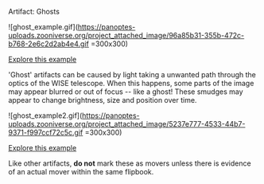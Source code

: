Artifact: Ghosts

![ghost_example.gif](https://panoptes-uploads.zooniverse.org/project_attached_image/96a85b31-355b-472c-b768-2e6c2d2ab4e4.gif =300x300)

[Explore this example](+tab+http://byw.tools/wiseview#ra=29.4181&dec=31.1037&size=118.25&band=3&speed=150&minbright=-50.0000&maxbright=500.0000&window=1.5&diff_window=1&linear=1&color=&zoom=9&border=0&gaia=1&invert=1&maxdyr=0&scandir=0&neowise=0&diff=0&outer_epochs=0&unique_window=1&smooth_scan=0&shift=0&pmra=0&pmdec=0&synth_a=0&synth_a_sub=0&synth_a_ra=&synth_a_dec=&synth_a_w1=&synth_a_w2=&synth_a_pmra=0&synth_a_pmdec=0&synth_a_mjd=&synth_b=0&synth_b_sub=0&synth_b_ra=&synth_b_dec=&synth_b_w1=&synth_b_w2=&synth_b_pmra=0&synth_b_pmdec=0&synth_b_mjd=)

'Ghost' artifacts can be caused by light taking a unwanted path through the optics of the WISE telescope. When this happens, some parts of the image may appear blurred or out of focus -- like a ghost! These smudges may appear to change brightness, size and position over time.

![ghost_example2.gif](https://panoptes-uploads.zooniverse.org/project_attached_image/5237e777-4533-44b7-9371-f997ccf72c5c.gif =300x300)

[Explore this example](+tab+http://byw.tools/wiseview#ra=12.4397&dec=-13.5258&size=118.25&band=3&speed=150&minbright=-26.4957&maxbright=73.5043&window=1.5&diff_window=1&linear=1&color=&zoom=9&border=0&gaia=1&invert=1&maxdyr=0&scandir=0&neowise=0&diff=0&outer_epochs=0&unique_window=1&smooth_scan=0&shift=0&pmra=0&pmdec=0&synth_a=0&synth_a_sub=0&synth_a_ra=&synth_a_dec=&synth_a_w1=&synth_a_w2=&synth_a_pmra=0&synth_a_pmdec=0&synth_a_mjd=&synth_b=0&synth_b_sub=0&synth_b_ra=&synth_b_dec=&synth_b_w1=&synth_b_w2=&synth_b_pmra=0&synth_b_pmdec=0&synth_b_mjd=)

Like other artifacts, **do not** mark these as movers unless there is evidence of an actual mover within the same flipbook.
